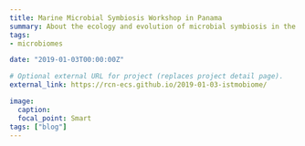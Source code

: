 ```yaml
---
title: Marine Microbial Symbiosis Workshop in Panama
summary: About the ecology and evolution of microbial symbiosis in the sea. By {{% mention "laetitia-ge-wilkins" %}}
tags:
- microbiomes

date: "2019-01-03T00:00:00Z"

# Optional external URL for project (replaces project detail page).
external_link: https://rcn-ecs.github.io/2019-01-03-istmobiome/

image:
  caption: 
  focal_point: Smart
tags: ["blog"]
---
```

